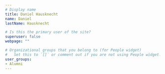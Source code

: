 ```yaml
---
# Display name
title: Daniel Hausknecht
name: Daniel
lastName: Hausknecht

# Is this the primary user of the site?
superuser: false
webpage: ""

# Organizational groups that you belong to (for People widget)
#   Set this to `[]` or comment out if you are not using People widget.
user_groups:
- Alumni
---
```

